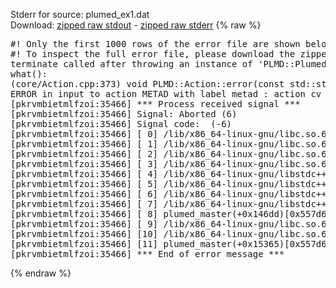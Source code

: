 Stderr for source:  plumed_ex1.dat   
Download: [zipped raw stdout](plumed_ex1.dat.plumed_master.stdout.txt.zip) - [zipped raw stderr](plumed_ex1.dat.plumed_master.stderr.txt.zip) 
{% raw %}
<pre>
#! Only the first 1000 rows of the error file are shown below
#! To inspect the full error file, please download the zipped raw stderr file above
terminate called after throwing an instance of 'PLMD::Plumed::ExceptionError'
what():
(core/Action.cpp:373) void PLMD::Action::error(const std::string&) const
ERROR in input to action METAD with label metad : action cv has no component named cv (hint! the components in this actions are: cv.x cv.y cv.z )
[pkrvmbietmlfzoi:35466] *** Process received signal ***
[pkrvmbietmlfzoi:35466] Signal: Aborted (6)
[pkrvmbietmlfzoi:35466] Signal code:  (-6)
[pkrvmbietmlfzoi:35466] [ 0] /lib/x86_64-linux-gnu/libc.so.6(+0x45330)[0x7f78e7e45330]
[pkrvmbietmlfzoi:35466] [ 1] /lib/x86_64-linux-gnu/libc.so.6(pthread_kill+0x11c)[0x7f78e7e9eb2c]
[pkrvmbietmlfzoi:35466] [ 2] /lib/x86_64-linux-gnu/libc.so.6(gsignal+0x1e)[0x7f78e7e4527e]
[pkrvmbietmlfzoi:35466] [ 3] /lib/x86_64-linux-gnu/libc.so.6(abort+0xdf)[0x7f78e7e288ff]
[pkrvmbietmlfzoi:35466] [ 4] /lib/x86_64-linux-gnu/libstdc++.so.6(+0xa5ff5)[0x7f78e82a5ff5]
[pkrvmbietmlfzoi:35466] [ 5] /lib/x86_64-linux-gnu/libstdc++.so.6(+0xbb0da)[0x7f78e82bb0da]
[pkrvmbietmlfzoi:35466] [ 6] /lib/x86_64-linux-gnu/libstdc++.so.6(_ZSt10unexpectedv+0x0)[0x7f78e82a5a55]
[pkrvmbietmlfzoi:35466] [ 7] /lib/x86_64-linux-gnu/libstdc++.so.6(+0xa5a6f)[0x7f78e82a5a6f]
[pkrvmbietmlfzoi:35466] [ 8] plumed_master(+0x146dd)[0x557d6b0ec6dd]
[pkrvmbietmlfzoi:35466] [ 9] /lib/x86_64-linux-gnu/libc.so.6(+0x2a1ca)[0x7f78e7e2a1ca]
[pkrvmbietmlfzoi:35466] [10] /lib/x86_64-linux-gnu/libc.so.6(__libc_start_main+0x8b)[0x7f78e7e2a28b]
[pkrvmbietmlfzoi:35466] [11] plumed_master(+0x15365)[0x557d6b0ed365]
[pkrvmbietmlfzoi:35466] *** End of error message ***
</pre>
{% endraw %}
